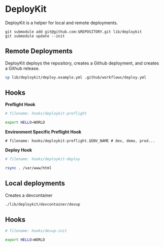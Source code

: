 # DeployKit

DeployKit is a helper for local and remote deployments.  

```
git submodule add git@github.com:$REPOSITORY.git lib/deploykit
git submodule update --init
```

## Remote Deployments

DeployKit deploys the repository, creates a Github deployment, and creates a Github release.

```bash
cp lib/deploykit/deploy.example.yml .github/workflows/deploy.yml
```

## Hooks

**Preflight Hook**

```bash
# filename: hooks/deploykit-preflight

export HELLO=WORLD
```

**Environment Specific Preflight Hook**

```
# filename: hooks/deploykit-preflight.$ENV_NAME # dev, demo, prod...
```

**Deploy Hook**

```bash
# filename: hooks/deploykit-deploy

rsync . /var/www/html
```

## Local deployments

Creates a devcontainer

```bash
./lib/deploykit/devcontainer/devup
```

## Hooks

```bash
# filename: hooks/devup-init

export HELLO=WORLD
```
